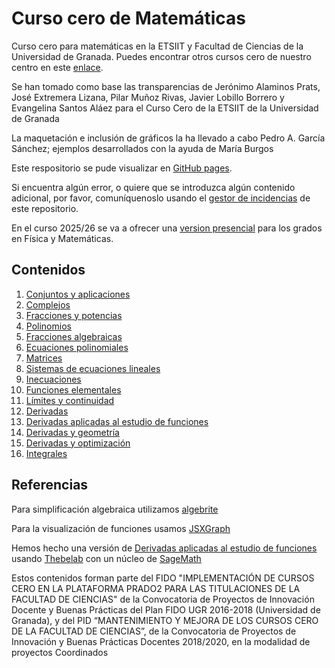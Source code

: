 # Curso cero de Matemáticas

Curso cero para matemáticas en la ETSIIT y Facultad de Ciencias de la Universidad de Granada. Puedes encontrar otros cursos cero de nuestro centro en este [enlace](https://cursos-0-fc-ugr.github.io/).

Se han tomado como base las transparencias de Jerónimo Alaminos Prats, José Extremera Lizana, Pilar Muñoz Rivas, Javier Lobillo Borrero y Evangelina Santos Aláez para el Curso Cero de la ETSIIT de la Universidad de Granada

La maquetación e inclusión de gráficos la ha llevado a cabo Pedro A. García Sánchez; ejemplos desarrollados con la ayuda de María Burgos

Este respositorio se pude visualizar en [GitHub pages](https://pedritomelenas.github.io/Curso-0-Matematicas).

Si encuentra algún error, o quiere que se introduzca algún contenido adicional, por favor, comuníquenoslo usando el [gestor de incidencias](https://github.com/cursos-0-fc-ugr/Matematicas/issues) de este repositorio.

En el curso 2025/26 se va a ofrecer una [version presencial](guion-2025.md) para los grados en Física y Matemáticas.

## Contenidos

1. [Conjuntos y aplicaciones](00-conjuntos.html)
1. [Complejos](00-complejos.html)
1. [Fracciones y potencias](00-fracciones-potencias.html)
1. [Polinomios](00-polinomios.html)
1. [Fracciones algebraicas](01-fracciones_algebraicas.html)
2. [Ecuaciones polinomiales](00-ecuaciones-polinomicas.html)
3. [Matrices](00-matrices.html)
3. [Sistemas de ecuaciones lineales](00-sistemas-ecuaciones-lineales.html)
3. [Inecuaciones](02-inecuaciones.html)
4. [Funciones elementales](03-funciones_elementales.html)
5. [Límites y continuidad](04-limites.html)
6. [Derivadas](05-derivadas.html)
7. [Derivadas aplicadas al estudio de funciones](06-derivadas-app-estudio-func.html)
8. [Derivadas y geometría](06-derivadas-app-geometria.html)
9. [Derivadas y optimización](06-derivadas-app-optimizacion.html)
10. [Integrales](07-integrales.html)


## Referencias

Para simplificación algebraica utilizamos [algebrite](http://algebrite.org)

Para la visualización de funciones usamos [JSXGraph](http://jsxgraph.uni-bayreuth.de)

Hemos hecho una versión de [Derivadas aplicadas al estudio de funciones](derivadas-app-estudio-func-thebelab.html) usando  [Thebelab](https://github.com/minrk/thebelab) con un núcleo de [SageMath](http://www.sagemath.org)

Estos contenidos forman parte del FIDO "IMPLEMENTACIÓN DE CURSOS CERO EN LA PLATAFORMA PRADO2 PARA LAS TITULACIONES DE LA FACULTAD DE CIENCIAS" de la Convocatoria de Proyectos de Innovación Docente y Buenas Prácticas del Plan FIDO UGR 2016-2018 (Universidad de Granada), y del PID  “MANTENIMIENTO Y MEJORA DE LOS CURSOS CERO DE LA FACULTAD DE CIENCIAS”, de la Convocatoria  de Proyectos de Innovación y Buenas Prácticas Docentes 2018/2020, en la modalidad de proyectos Coordinados
